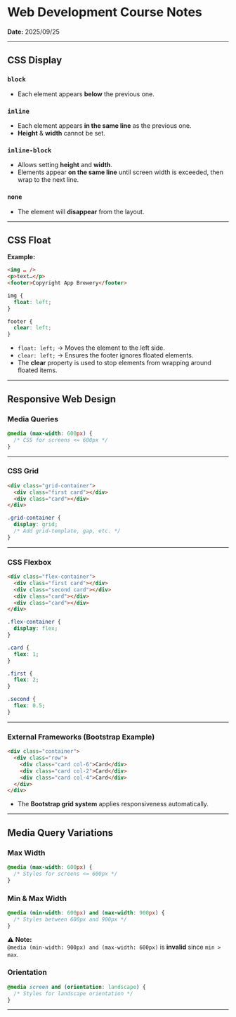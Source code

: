 # Web Development Course Notes  
**Date:** 2025/09/25  

---

## CSS Display

### `block`
- Each element appears **below** the previous one.

### `inline`
- Each element appears **in the same line** as the previous one.  
- **Height** & **width** cannot be set.

### `inline-block`
- Allows setting **height** and **width**.  
- Elements appear **on the same line** until screen width is exceeded, then wrap to the next line.

### `none`
- The element will **disappear** from the layout.

---

## CSS Float

**Example:**
```html
<img … />
<p>text…</p>
<footer>Copyright App Brewery</footer>
```

```css
img {
  float: left;
}

footer {
  clear: left;
}
```

- `float: left;` → Moves the element to the left side.  
- `clear: left;` → Ensures the footer ignores floated elements.  
- The **clear** property is used to stop elements from wrapping around floated items.

---

## Responsive Web Design

### Media Queries

```css
@media (max-width: 600px) {
  /* CSS for screens <= 600px */
}
```

---

### CSS Grid

```html
<div class="grid-container">
  <div class="first card"></div>
  <div class="card"></div>
</div>
```

```css
.grid-container {
  display: grid;
  /* Add grid-template, gap, etc. */
}
```

---

### CSS Flexbox

```html
<div class="flex-container">
  <div class="first card"></div>
  <div class="second card"></div>
  <div class="card"></div>
  <div class="card"></div>
</div>
```

```css
.flex-container {
  display: flex;
}

.card {
  flex: 1;
}

.first {
  flex: 2;
}

.second {
  flex: 0.5;
}
```

---

### External Frameworks (Bootstrap Example)

```html
<div class="container">
  <div class="row">
    <div class="card col-6">Card</div>
    <div class="card col-2">Card</div>
    <div class="card col-4">Card</div>
  </div>
</div>
```

- The **Bootstrap grid system** applies responsiveness automatically.

---

## Media Query Variations

### Max Width

```css
@media (max-width: 600px) {
  /* Styles for screens <= 600px */
}
```

### Min & Max Width

```css
@media (min-width: 600px) and (max-width: 900px) {
  /* Styles between 600px and 900px */
}
```

⚠️ **Note:**  
`@media (min-width: 900px) and (max-width: 600px)` is **invalid** since `min > max`.

### Orientation

```css
@media screen and (orientation: landscape) {
  /* Styles for landscape orientation */
}
```

---
